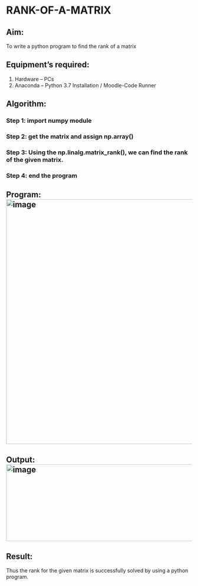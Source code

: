 # RANK-OF-A-MATRIX
## Aim:
To write a python program to find the rank of a matrix
## Equipment’s required:
1. 	Hardware – PCs
2. 	Anaconda – Python 3.7 Installation / Moodle-Code Runner
## Algorithm:
### Step 1: import numpy module
### Step 2: get the matrix  and assign np.array()
### Step 3: Using the np.linalg.matrix_rank(), we can find the rank of the given matrix.
### Step 4: end the program
## Program:<img width="1252" height="663" alt="image" src="https://github.com/user-attachments/assets/8e71211a-ede4-4648-a579-9a4b54a68a75" />

## Output:<img width="1303" height="208" alt="image" src="https://github.com/user-attachments/assets/73d06a7e-7055-4ffe-9f2f-33304761f8a4" />

## Result:
Thus the rank for the given matrix is successfully solved by  using a python program.

